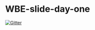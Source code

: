 # WBE-slide-day-one

[![Gitter](https://badges.gitter.im/spruzers/WBE-slide-day-one.svg)](https://gitter.im/spruzers/WBE-slide-day-one?utm_source=badge&utm_medium=badge&utm_campaign=pr-badge&utm_content=badge)